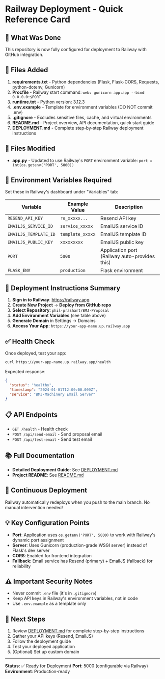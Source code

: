 # Railway Deployment - Quick Reference Card

## 🚀 What Was Done

This repository is now fully configured for deployment to Railway with GitHub integration.

## 📁 Files Added

1. **requirements.txt** - Python dependencies (Flask, Flask-CORS, Requests, python-dotenv, Gunicorn)
2. **Procfile** - Railway start command: `web: gunicorn app:app --bind 0.0.0.0:$PORT`
3. **runtime.txt** - Python version: 3.12.3
4. **.env.example** - Template for environment variables (DO NOT commit .env)
5. **.gitignore** - Excludes sensitive files, cache, and virtual environments
6. **README.md** - Project overview, API documentation, quick start guide
7. **DEPLOYMENT.md** - Complete step-by-step Railway deployment instructions

## 🔧 Files Modified

- **app.py** - Updated to use Railway's `PORT` environment variable: `port = int(os.getenv('PORT', 5000))`

## 🔑 Environment Variables Required

Set these in Railway's dashboard under "Variables" tab:

| Variable | Example Value | Description |
|----------|---------------|-------------|
| `RESEND_API_KEY` | `re_xxxxx...` | Resend API key |
| `EMAILJS_SERVICE_ID` | `service_xxxxx` | EmailJS service ID |
| `EMAILJS_TEMPLATE_ID` | `template_xxxxx` | EmailJS template ID |
| `EMAILJS_PUBLIC_KEY` | `xxxxxxxxx` | EmailJS public key |
| `PORT` | `5000` | Application port (Railway auto-provides this) |
| `FLASK_ENV` | `production` | Flask environment |

## 📖 Deployment Instructions Summary

1. **Sign in to Railway**: https://railway.app
2. **Create New Project** → **Deploy from GitHub repo**
3. **Select Repository**: `phil-prashant/BMJ-Proposal`
4. **Add Environment Variables** (see table above)
5. **Generate Domain** in Settings → Domains
6. **Access Your App**: `https://your-app-name.up.railway.app`

## ✅ Health Check

Once deployed, test your app:
```bash
curl https://your-app-name.up.railway.app/health
```

Expected response:
```json
{
  "status": "healthy",
  "timestamp": "2024-01-01T12:00:00.000Z",
  "service": "BMJ-Machinery Email Server"
}
```

## 📋 API Endpoints

- `GET /health` - Health check
- `POST /api/send-email` - Send proposal email
- `POST /api/test-email` - Send test email

## 📚 Full Documentation

- **Detailed Deployment Guide**: See [DEPLOYMENT.md](DEPLOYMENT.md)
- **Project README**: See [README.md](README.md)

## 🔄 Continuous Deployment

Railway automatically redeploys when you push to the main branch. No manual intervention needed!

## 💡 Key Configuration Points

- **Port**: Application uses `os.getenv('PORT', 5000)` to work with Railway's dynamic port assignment
- **Server**: Uses Gunicorn (production-grade WSGI server) instead of Flask's dev server
- **CORS**: Enabled for frontend integration
- **Fallback**: Email service has Resend (primary) + EmailJS (fallback) for reliability

## ⚠️ Important Security Notes

- Never commit `.env` file (it's in `.gitignore`)
- Keep API keys in Railway's environment variables, not in code
- Use `.env.example` as a template only

## 🎯 Next Steps

1. Review [DEPLOYMENT.md](DEPLOYMENT.md) for complete step-by-step instructions
2. Gather your API keys (Resend, EmailJS)
3. Follow the deployment guide
4. Test your deployed application
5. (Optional) Set up custom domain

---

**Status**: ✅ Ready for Deployment
**Port**: 5000 (configurable via Railway)
**Environment**: Production-ready
